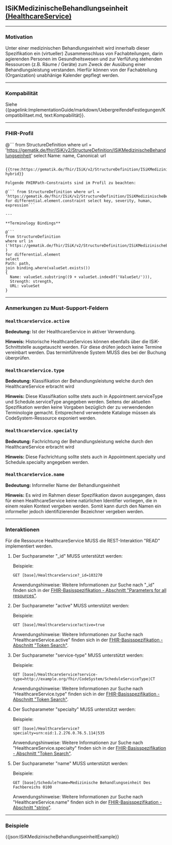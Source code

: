 ## ISiKMedizinischeBehandlungseinheit [(HealthcareService)](http://hl7.org/fhir/communication.html)

---

### Motivation

Unter einer medizinischen Behandlungseinheit wird innerhalb dieser Spezifikation ein (virtueller) Zusammenschluss von Fachabteilungen, darin agierenden Personen im Gesundheitswesen und zur Verfüfung stehenden Ressourcen (z.B. Räume / Geräte) zum Zweck der Ausübung einer Behandlungsleistung verstanden. Hierfür können von der Fachabteilung (Organization) unabhänige Kalender gepflegt werden.

---

### Kompabilität

Siehe {{pagelink:ImplementationGuide/markdown/UebergreifendeFestlegungen/Kompatibilitaet.md, text:Kompabilität}}.

---

### FHIR-Profil

@```
from StructureDefinition where url = 'https://gematik.de/fhir/ISiK/v2/StructureDefinition/ISiKMedizinischeBehandlungseinheit' select Name: name, Canonical: url
```

{{tree:https://gematik.de/fhir/ISiK/v2/StructureDefinition/ISiKMedizinischeBehandlungseinheit, hybrid}}

Folgende FHIRPath-Constraints sind im Profil zu beachten:

@``` from StructureDefinition where url = 'https://gematik.de/fhir/ISiK/v2/StructureDefinition/ISiKMedizinischeBehandlungseinheit' for differential.element.constraint select key, severity, human, expression```

---

**Terminology Bindings**

@```
from StructureDefinition
where url in ('https://gematik.de/fhir/ISiK/v2/StructureDefinition/ISiKMedizinischeBehandlungseinheit' )
for differential.element
select
Path: path,
join binding.where(valueSet.exists())
{
  Name: valueSet.substring((9 + valueSet.indexOf('ValueSet/'))),
  Strength: strength,
  URL: valueSet
}
```

---

### Anmerkungen zu Must-Support-Feldern

### `HealthcareService.active`

**Bedeutung:** Ist der HealthcareService in aktiver Verwendung.

**Hinweis:** Historische HealthcareServices können ebenfalls über die ISiK-Schnittstelle ausgetauscht werden. Für diese drüfen jedoch keine Termine vereinbart werden. Das terminführende System MUSS dies bei der Buchung überprüfen.

### `HealthcareService.type`

**Bedeutung:** Klassifikation der Behandlungsleistung welche durch den HealthcareService erbracht wird

**Hinweis:** Diese Klassifikation sollte stets auch in Appointment.serviceType und Schedule.serviceType angegeben werden. Seitens der aktuellen Spezifikation werden keine Vorgaben bezüglich der zu verwendenden Terminologie gemacht. Entsprechend verwendete Kataloge müssen als CodeSystem-Ressource exponiert werden.

### `HealthcareService.specialty`

**Bedeutung:** Fachrichtung der Behandlungsleistung welche durch den HealthcareService erbracht wird

**Hinweis:** Diese Fachrichtung sollte stets auch in Appointment.specialty und Schedule.specialty angegeben werden.

### `HealthcareService.name`

**Bedeutung:** Informeller Name der Behandlungseinheit

**Hinweis:** Es wird im Rahmen dieser Spezifikation davon ausgegangen, dass für einen HealthcareService keine natürlichen Identifier vorliegen, die in einem realen Kontext vergeben werden. Somit kann durch den Namen ein informeller jedoch identifizierender Bezeichner vergeben werden. 

---

### Interaktionen

Für die Ressource HealthcareService MUSS die REST-Interaktion "READ" implementiert werden.

1. Der Suchparameter "_id" MUSS unterstützt werden:

    Beispiele:

    ```GET [base]/HealthcareService?_id=103270```

    Anwendungshinweise: Weitere Informationen zur Suche nach "_id" finden sich in der [FHIR-Basisspezifikation - Abschnitt "Parameters for all resources"](http://hl7.org/fhir/R4/search.html#all).

1. Der Suchparameter "active" MUSS unterstützt werden:

    Beispiele:

    ```GET [base]/HealthcareService?active=true```

    Anwendungshinweise: Weitere Informationen zur Suche nach "HealthcareService.active" finden sich in der [FHIR-Basisspezifikation - Abschnitt "Token Search"](http://hl7.org/fhir/R4/search.html#token).

1. Der Suchparameter "service-type" MUSS unterstützt werden:

    Beispiele:

    ```GET [base]/HealthcareService?service-type=http://example.org/fhir/CodeSystem/ScheduleServiceType|CT```

    Anwendungshinweise: Weitere Informationen zur Suche nach "HealthcareService.type" finden sich in der [FHIR-Basisspezifikation - Abschnitt "Token Search"](http://hl7.org/fhir/R4/search.html#token).

1. Der Suchparameter "specialty" MUSS unterstützt werden:

    Beispiele:

    ```GET [base]/HealthcareService?specialty=urn:oid:1.2.276.0.76.5.114|535```

    Anwendungshinweise: Weitere Informationen zur Suche nach "HealthcareService.specialty" finden sich in der [FHIR-Basisspezifikation - Abschnitt "Token Search"](http://hl7.org/fhir/R4/search.html#token).

1. Der Suchparameter "name" MUSS unterstützt werden:

    Beispiele:

    ```GET [base]/Schedule?name=Medizinische Behandlungseinheit Des Fachbereichs 0100```

    Anwendungshinweise: Weitere Informationen zur Suche nach "HealthcareService.name" finden sich in der [FHIR-Basisspezifikation - Abschnitt "string"](https://www.hl7.org/fhir/search.html#string).

---

### Beispiele

{{json:ISiKMedizinischeBehandlungseinheitExample}}